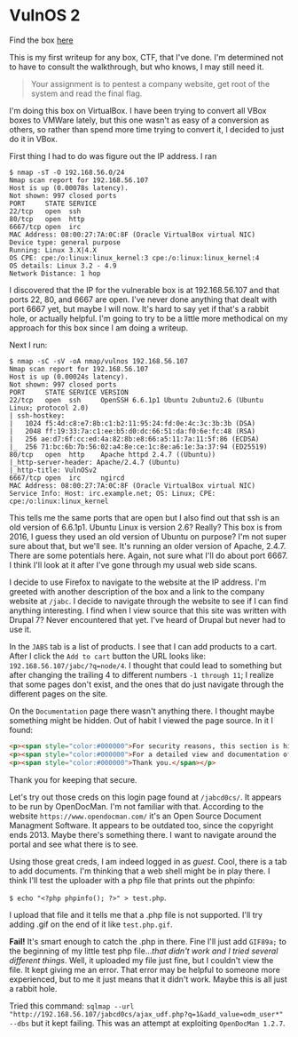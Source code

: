 # VulnOS 2

Find the box [here](http://www.vulnhub.com/entry/vulnos-2,147/)

This is my first writeup for any box, CTF, that I've done. I'm determined not to have to consult the walkthrough, but who knows, I may still need it. 

> Your assignment is to pentest a company website, get root of the system and read the final flag.


I'm doing this box on VirtualBox. I have been trying to convert all VBox boxes to VMWare lately, but this one wasn't as easy of a conversion as others, so rather than spend more time trying to convert it, I decided to just do it in VBox.

First thing I had to do was figure out the IP address. I ran

```
$ nmap -sT -O 192.168.56.0/24 
Nmap scan report for 192.168.56.107 
Host is up (0.00078s latency). 
Not shown: 997 closed ports 
PORT     STATE SERVICE 
22/tcp   open  ssh 
80/tcp   open  http 
6667/tcp open  irc 
MAC Address: 08:00:27:7A:0C:8F (Oracle VirtualBox virtual NIC) 
Device type: general purpose 
Running: Linux 3.X|4.X 
OS CPE: cpe:/o:linux:linux_kernel:3 cpe:/o:linux:linux_kernel:4 
OS details: Linux 3.2 - 4.9 
Network Distance: 1 hop 
```

I discovered that the IP for the vulnerable box is at 192.168.56.107 and that ports 22, 80, and 6667 are open. I've never done anything that dealt with port 6667 yet, but maybe I will now. It's hard to say yet if that's a rabbit hole, or actually helpful. I'm going to try to be a little more methodical on my approach for this box since I am doing a writeup.

Next I run:

```
$ nmap -sC -sV -oA nmap/vulnos 192.168.56.107
Nmap scan report for 192.168.56.107
Host is up (0.00024s latency).
Not shown: 997 closed ports
PORT     STATE SERVICE VERSION
22/tcp   open  ssh     OpenSSH 6.6.1p1 Ubuntu 2ubuntu2.6 (Ubuntu Linux; protocol 2.0)
| ssh-hostkey: 
|   1024 f5:4d:c8:e7:8b:c1:b2:11:95:24:fd:0e:4c:3c:3b:3b (DSA)
|   2048 ff:19:33:7a:c1:ee:b5:d0:dc:66:51:da:f0:6e:fc:48 (RSA)
|   256 ae:d7:6f:cc:ed:4a:82:8b:e8:66:a5:11:7a:11:5f:86 (ECDSA)
|_  256 71:bc:6b:7b:56:02:a4:8e:ce:1c:8e:a6:1e:3a:37:94 (ED25519)
80/tcp   open  http    Apache httpd 2.4.7 ((Ubuntu))
|_http-server-header: Apache/2.4.7 (Ubuntu)
|_http-title: VulnOSv2
6667/tcp open  irc     ngircd
MAC Address: 08:00:27:7A:0C:8F (Oracle VirtualBox virtual NIC)
Service Info: Host: irc.example.net; OS: Linux; CPE: cpe:/o:linux:linux_kernel
```

This tells me the same ports that are open but I also find out that ssh is an old version of 6.6.1p1. Ubuntu Linux is version 2.6? Really? This box is from 2016, I guess they used an old version of Ubuntu on purpose? I'm not super sure about that, but we'll see. It's running an older version of Apache, 2.4.7. There are some potentials here. Again, not sure what I'll do about port 6667. I think I'll look at it after I've gone through my usual web side scans.

I decide to use Firefox to navigate to the website at the IP address. I'm greeted with another description of the box and a link to the company website at ```/jabc```. I decide to navigate through the website to see if I can find anything interesting. I find when I view source that this site was written with Drupal 7? Never encountered that yet. I've heard of Drupal but never had to use it.

In the `JABS` tab is a list of products. I see that I can add products to a cart. After I click the `Add to cart` button the URL looks like: `192.168.56.107/jabc/?q=node/4`. I thought that could lead to something but after changing the trailing 4 to different numbers `-1 through 11`; I realize that some pages don't exist, and the ones that do just navigate through the different pages on the site.

On the `Documentation` page there wasn't anything there. I thought maybe something might be hidden. Out of habit I viewed the page source. In it I found:

```html
<p><span style="color:#000000">For security reasons, this section is hidden.</span></p>
<p><span style="color:#000000">For a detailed view and documentation of our products, please visit our documentation platform at /jabcd0cs/ on the server. Just login with guest/guest</span></p>
<p><span style="color:#000000">Thank you.</span></p>
```
Thank you for keeping that secure.

Let's try out those creds on this login page found at `/jabcd0cs/`. It appears to be run by OpenDocMan. I'm not familiar with that. According to the website `https://www.opendocman.com/` it's an Open Source Document Managment Software. It appears to be outdated too, since the copyright ends 2013. Maybe there's something there. I want to navigate around the portal and see what there is to see.

Using those great creds, I am indeed logged in as *guest*. Cool, there is a tab to add documents. I'm thinking that a web shell might be in play there. I think I'll test the uploader with a php file that prints out the phpinfo: 

`$ echo "<?php phpinfo(); ?>" > test.php`. 

I upload that file and it tells me that a .php file is not supported. I'll try adding .gif on the end of it like `test.php.gif`. 

**Fail!** It's smart enough to catch the .php in there. Fine I'll just add `GIF89a;` to the beginning of my little test php file...*that didn't work and I tried several different things*. Well, it uploaded my file just fine, but I couldn't view the file. It kept giving me an error. That error may be helpful to someone more experienced, but to me it just means that it didn't work. Maybe this is all just a rabbit hole.

Tried this command: `sqlmap --url "http://192.168.56.107/jabcd0cs/ajax_udf.php?q=1&add_value=odm_user*" --dbs` 
but it kept failing. This was an attempt at exploiting `OpenDocMan 1.2.7`.


